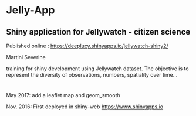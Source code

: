 # Jelly-App
## Shiny application for Jellywatch - citizen science

Published online : https://deeplucy.shinyapps.io/jellywatch-shiny2/

 Martini Severine 

 training for shiny development using Jellywatch dataset. The objective is to represent the diversity of observations, numbers, spatiality over time...
 
#
 May 2017: add a leaflet map and geom_smooth
 
 Nov. 2016: First deployed in shiny-web https://www.shinyapps.io

